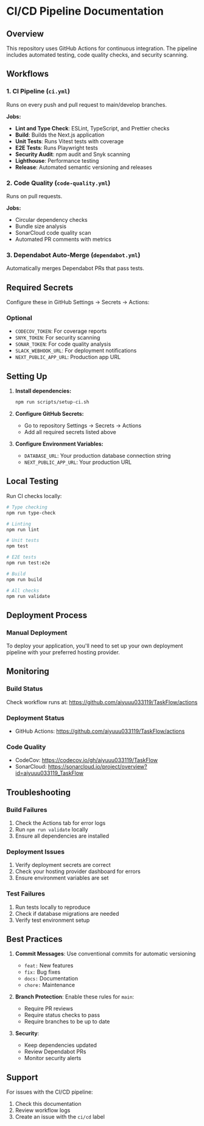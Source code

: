 # CI/CD Pipeline Documentation

## Overview

This repository uses GitHub Actions for continuous integration. The pipeline includes automated testing, code quality checks, and security scanning.

## Workflows

### 1. CI Pipeline (`ci.yml`)
Runs on every push and pull request to main/develop branches.

**Jobs:**
- **Lint and Type Check**: ESLint, TypeScript, and Prettier checks
- **Build**: Builds the Next.js application
- **Unit Tests**: Runs Vitest tests with coverage
- **E2E Tests**: Runs Playwright tests
- **Security Audit**: npm audit and Snyk scanning
- **Lighthouse**: Performance testing
- **Release**: Automated semantic versioning and releases

### 2. Code Quality (`code-quality.yml`)
Runs on pull requests.

**Jobs:**
- Circular dependency checks
- Bundle size analysis
- SonarCloud code quality scan
- Automated PR comments with metrics

### 3. Dependabot Auto-Merge (`dependabot.yml`)
Automatically merges Dependabot PRs that pass tests.

## Required Secrets

Configure these in GitHub Settings → Secrets → Actions:

### Optional
- `CODECOV_TOKEN`: For coverage reports
- `SNYK_TOKEN`: For security scanning
- `SONAR_TOKEN`: For code quality analysis
- `SLACK_WEBHOOK_URL`: For deployment notifications
- `NEXT_PUBLIC_APP_URL`: Production app URL

## Setting Up

1. **Install dependencies:**
   ```bash
   npm run scripts/setup-ci.sh
   ```

2. **Configure GitHub Secrets:**
   - Go to repository Settings → Secrets → Actions
   - Add all required secrets listed above

3. **Configure Environment Variables:**
   - `DATABASE_URL`: Your production database connection string
   - `NEXT_PUBLIC_APP_URL`: Your production URL

## Local Testing

Run CI checks locally:

```bash
# Type checking
npm run type-check

# Linting
npm run lint

# Unit tests
npm test

# E2E tests
npm run test:e2e

# Build
npm run build

# All checks
npm run validate
```

## Deployment Process

### Manual Deployment
To deploy your application, you'll need to set up your own deployment pipeline with your preferred hosting provider.

## Monitoring

### Build Status
Check workflow runs at: https://github.com/aiyuuu033119/TaskFlow/actions

### Deployment Status
- GitHub Actions: https://github.com/aiyuuu033119/TaskFlow/actions

### Code Quality
- CodeCov: https://codecov.io/gh/aiyuuu033119/TaskFlow
- SonarCloud: https://sonarcloud.io/project/overview?id=aiyuuu033119_TaskFlow

## Troubleshooting

### Build Failures
1. Check the Actions tab for error logs
2. Run `npm run validate` locally
3. Ensure all dependencies are installed

### Deployment Issues
1. Verify deployment secrets are correct
2. Check your hosting provider dashboard for errors
3. Ensure environment variables are set

### Test Failures
1. Run tests locally to reproduce
2. Check if database migrations are needed
3. Verify test environment setup

## Best Practices

1. **Commit Messages**: Use conventional commits for automatic versioning
   - `feat:` New features
   - `fix:` Bug fixes
   - `docs:` Documentation
   - `chore:` Maintenance

2. **Branch Protection**: Enable these rules for `main`:
   - Require PR reviews
   - Require status checks to pass
   - Require branches to be up to date

3. **Security**: 
   - Keep dependencies updated
   - Review Dependabot PRs
   - Monitor security alerts

## Support

For issues with the CI/CD pipeline:
1. Check this documentation
2. Review workflow logs
3. Create an issue with the `ci/cd` label